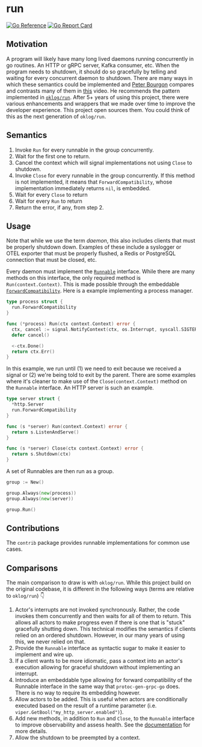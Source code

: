 # run

[![Go Reference](https://pkg.go.dev/badge/github.com/superblocksteam/run.svg)](https://pkg.go.dev/github.com/superblocksteam/run) [![Go Report Card](https://goreportcard.com/badge/github.com/superblocksteam/run)](https://goreportcard.com/report/github.com/superblocksteam/run)

## Motivation

A program will likely have many long lived daemons running concurrently in go routines. An HTTP or gRPC server, Kafka consumer, etc. When the program needs to shutdown, it should do so gracefully by telling and waiting for every concurrent daemon to shutdown. There are many ways in which these semantics could be implemented and [Peter Bourgon](https://github.com/peterbourgon) compares and contrasts many of them in [this](https://www.youtube.com/watch?v=LHe1Cb_Ud_M) video. He recommends the pattern implemented in [`oklog/run`](https://github.com/oklog/run). After 5+ years of using this project, there were various enhancements and wrappers that we made over time to improve the developer experience. This project open sources them. You could think of this as the next generation of `oklog/run`.

## Semantics

1. Invoke `Run` for every runnable in the group concurrently.
2. Wait for the first one to return.
3. Cancel the context which will signal implementations not using `Close` to shutdown.
4. Invoke `Close` for every runnable in the group concurrently. If this method is not implemented, it means that `ForwardCompatibility`, whose implementation immediately returns `nil`, is embedded.
5. Wait for every `Close` to return
6. Wait for every `Run` to return
7. Return the error, if any, from step 2.

## Usage

Note that while we use the term _daemon_, this also includes clients that must be properly shutdown down. Examples of these include a syslogger or OTEL exporter that must be properly flushed, a Redis or PostgreSQL connection that must be closed, etc.

Every daemon must implement the [`Runnable`](https://pkg.go.dev/github.com/superblocksteam/run#Runnable) interface. While there are many methods on this interface, the only required method is `Run(context.Context)`. This is made possible through the embeddable [`ForwardCompatibility`](https://pkg.go.dev/github.com/superblocksteam/run#ForwardCompatibility). Here is a example implementing a process manager.

```go
type process struct {
  run.ForwardCompatibility
}

func (*process) Run(ctx context.Context) error {
  ctx, cancel := signal.NotifyContext(ctx, os.Interrupt, syscall.SIGTERM)
  defer cancel()

  <-ctx.Done()
  return ctx.Err()
}
```

In this example, we run until (1) we need to exit because we received a signal or (2) we're being told to exit by the parent. There are some examples where it's cleaner to make use of the `Close(context.Context)` method on the `Runnable` interface. An HTTP server is such an example.

```go
type server struct {
  *http.Server
  run.ForwardCompatibility
}

func (s *server) Run(context.Context) error {
  return s.ListenAndServe() 
}

func (s *server) Close(ctx context.Context) error {
  return s.Shutdown(ctx)
}
```

A set of Runnables are then run as a group.

```go
group := New()

group.Always(new(process))
group.Always(new(server))

group.Run()
```

## Contributions

The `contrib` package provides runnable implementations for common use cases.

## Comparisons

The main comparison to draw is with `oklog/run`. While this project build on the original codebase, it is different in the following ways (terms are relative to `oklog/run`) 👇

1. Actor's interrupts are not invoked synchronously. Rather, the code invokes them concurrently and then waits for all of them to return. This allows all actors to make progress even if there is one that is "stuck" gracefully shutting down. This technical modifies the semantics if clients relied on an ordered shutdown. However, in our many years of using this, we never relied on that.
2. Provide the `Runnable` interface as syntactic sugar to make it easier to implement and wire up.
3. If a client wants to be more idiomatic, pass a context into an actor's execution allowing for graceful shutdown without implementing an interrupt.
4. Introduce an embeddable type allowing for forward compatibility of the Runnable interface in the same way that `protoc-gen-grpc-go` does. There is no way to require its embedding however.
5. Allow actors to be added. This is useful when actors are conditionally executed based on the result of a runtime parameter (i.e. `viper.GetBool("my_http_server.enabled")`).
6. Add new methods, in addition to `Run` and `Close`, to the `Runnable` interface to improve observability and assess health. See the [documentation](https://pkg.go.dev/github.com/superblocksteam/run#Runnable) for more details.
7. Allow the shutdown to be preempted by a context.
